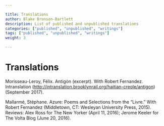 ```yaml
---

title: Translations
author: Blake Bronson-Bartlett
description: List of published and unpublished translations
categories: ["published", "unpublished", "writings"]
tags: ["published", "unpublished", "writings"]
weight: 3

---
```


# Translations

Morisseau-Leroy, Félix. Antigòn (excerpt). With Robert Fernandez. Intranslation (http://intranslation.brooklynrail.org/haitian-creole/antigon) (September 2017).

Mallarmé, Stéphane. Azure: Poems and Selections from the “Livre.” With Robert Fernandez (Middletown, CT: Wesleyan University Press, 2015). Reviews:  Alex Ross for The New Yorker (April 11, 2016); Jerome Keeler for The Volta Blog (June 20, 2016).
